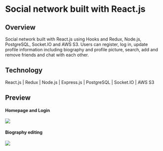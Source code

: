 # Social network built with React.js

## Overview

Social network built with React.js using Hooks and Redux, Node.js, PostgreSQL, Socket.IO and AWS S3. Users can register, log in, update profile information including biography and profile picture, search, add and remove friends and chat with each other. 

## Technology

 React.js | Redux | Node.js | Express.js | PostgreSQL | Socket.IO | AWS S3  

## Preview

#### Homepage and Login

<img src='./login.gif' />

#### Biography editing

<img src='./editbio.gif' />
